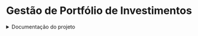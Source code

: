 
# Gestão de Portfólio de Investimentos

<details>
 <summary>Documentação do projeto</summary>


# 0. Metadados
 
 **Nome do Projeto:** GestaoPortfolioInvestimentos

**Desenvolvedores do Projeto:**

| Kaique Leonardo Gomes da Silva |

**Tecnologias Utilizadas:**

| Tecnologia                               | Propósito                                                      |  
| -----------------------------------      | -------------------------------------------------------------- | 
| .NET 8                                   | API, Class Library		   										|
| Microsoft SQL Server                     | Banco de Dados                                                 |
| Visual Studio e VS Code                  | Desenvolvimento                                                |
| GitHub                                   | Versionamento                                                  |

# 1. Desafio

O SUB DE HACKATON consiste em desenvolver um projeto para seguinte demanda: Sistema de Agendamento de Consultas Médicas

**Requisitos:**

Requisitos:

## 2.1. Arquitetura Proposta
Para concretizar as ideias, foi utilizado a abordagem de arquitetura em camadas ou (Data Layers), de acordo com a seguinte arquitetura: 

1: Arquitetura do GestaoPortfolioInvestimentos

A arquitetura do GestaoPortfolioInvestimentos é descrita pelos itens a seguir:

1. Criação do banco e das tabelas

2. A API realiza login do usuário no BD de usuários sql-GPI

3. O resultado da API é verificado pelo usuário via Swagger ou Postman.

Por fim, apresentamos as entidades criadas, a partir do Migrations e Entity, para persistir as informações de consultas e de usuários.

## 2.2. Explicação dos Recursos
A seguir, definimos a função de cada recurso em nossa solução:

- BD SQL: **sql-GPI** - o BD em si, contendo as tabelas GestaoPortfolioInvestimentos.

## 2.3. Código Desenvolvido
Para elucidar o código desenvolvido, fornecemos as informações a seguir, de cada pasta deste repositório.

Observação: na raiz deste repositório temos a Solution, contendo: um projeto de API, Application, Domain e Infrastructure.

**Projeto API (GestaoPortfolioInvestimentos.Presentation.API):**

- Contém os Controllers.

- Os endpoints fornecem as funcionalidades para CRUD da aplicação.

- A API é documentada com o Swagger.

**Pasta Infraestrutura: (GestaoPortfolioInvestimentos.Infrastructure)**
- Contém as configurações de BD.

- Mapeamento das tabelas de BD.

- Repository para consultas de BD.

- Possui os migrations das entidades para os BDs.

**Pasta Domain: (DoctorAppointmentBooking.Domain)**

- Contém as definições das tabelas de BD.

- Interfaces utilizada pelo sistema.

**Pasta Application: (GestaoPortfolioInvestimentos.Application)**

- Contém as constantes do sistema.

- Models/DTOs.

**Outras pastas: armazenam informações de configurações das IDEs utilizadas.**

4. Referências
ASP.NET Core

Introduction to JSON Web Tokens

